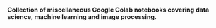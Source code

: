 #### Collection of miscellaneous Google Colab notebooks covering data science, machine learning and image processing.
